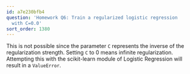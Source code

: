 ```yaml
---
id: a7e230bfb4
question: 'Homework Q6: Train a regularized logistic regression
  with C=0.0'
sort_order: 1380
---
```


This is not possible since the parameter `C` represents the inverse of the regularization strength. Setting `C` to 0 means infinite regularization. Attempting this with the scikit-learn module of Logistic Regression will result in a `ValueError`. 